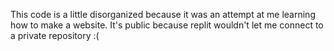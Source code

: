 This code is a little disorganized because it was an attempt at me learning how to make a website. It's public because replit wouldn't let me connect to a private repository :(
